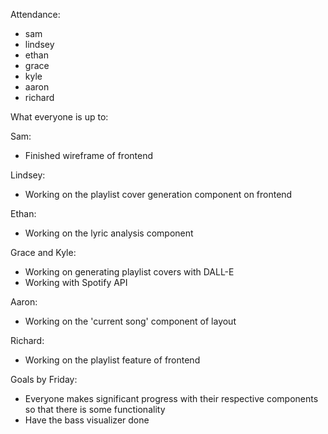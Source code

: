 Attendance:
 - sam
 - lindsey
 - ethan
 - grace
 - kyle
 - aaron
 - richard

What everyone is up to:

   Sam: 
   - Finished wireframe of frontend

   Lindsey: 
   - Working on the playlist cover generation component on frontend

   Ethan:
   - Working on the lyric analysis component

   Grace and Kyle: 
   - Working on generating playlist covers with DALL-E
   - Working with Spotify API

   Aaron: 
   - Working on the 'current song' component of layout

   Richard: 
   - Working on the playlist feature of frontend

Goals by Friday:
- Everyone makes significant progress with their respective components so that there is some functionality
- Have the bass visualizer done